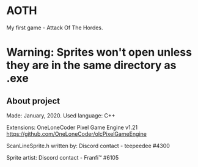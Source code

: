 # AOTH
My first game - Attack Of The Hordes.

# Warning: Sprites won't open unless they are in the same directory as .exe

## About project

Made: January, 2020.
Used language: C++

Extensions: 
OneLoneCoder Pixel Game Engine v1.21    https://github.com/OneLoneCoder/olcPixelGameEngine

ScanLineSprite.h written by: Discord contact - teepeedee #4300  

Sprite artist: Discord contact - Franfi™ #6105
